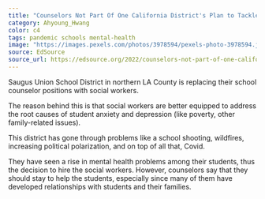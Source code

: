 ```yaml
---
title: "Counselors Not Part Of One California District's Plan to Tackle Student Mental Health"
category: Ahyoung_Hwang
color: c4
tags: pandemic schools mental-health
image: "https://images.pexels.com/photos/3978594/pexels-photo-3978594.jpeg?auto=compress&cs=tinysrgb&w=1260&h=750&dpr=1"
source: EdSource
source_url: https://edsource.org/2022/counselors-not-part-of-one-california-districts-plan-to-tackle-student-mental-health/672828
---
```


Saugus Union School District in northern LA County is replacing their school counselor positions with social workers.
<!--more-->

The reason behind this is that social workers are better equipped to address the root causes of student anxiety and depression (like poverty, other family-related issues).

This district has gone through problems like a school shooting, wildfires, increasing political polarization, and on top of all that, Covid.

They have seen a rise in mental health problems among their students, thus the decision to hire the social workers.
However, counselors say that they should stay to help the students, especially since many of them have developed relationships with students and their families.
